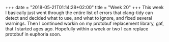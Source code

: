+++
date = "2018-05-21T01:14:28+02:00"
title = "Week 20"
+++
This week I basically just went through the entire list of errors that clang-tidy
can detect and decided what to use, and what to ignore, and fixed several warnings.
Then I continued workin on my protobuf replacement library, gaf, that I started ages ago.
Hopefully within a week or two I can replace protobuf in euphoria soon.
